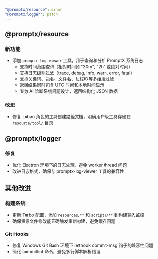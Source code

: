 ```yaml
---
"@promptx/resource": minor
"@promptx/logger": patch
---
```


## @promptx/resource

### 新功能
- 添加 `promptx-log-viewer` 工具，用于查询和分析 PromptX 系统日志
  - 支持时间范围查询（相对时间如 "30m", "2h" 或绝对时间）
  - 支持日志级别过滤（trace, debug, info, warn, error, fatal）
  - 支持关键词、包名、文件名、进程ID等多维度过滤
  - 返回结果同时包含 UTC 时间和本地时间显示
  - 专为 AI 诊断系统问题设计，返回结构化 JSON 数据

### 改进
- 修复 Luban 角色的工具创建路径文档，明确用户级工具存储在 `resource/tool/` 目录

## @promptx/logger

### 修复
- 优化 Electron 环境下的日志处理，避免 worker thread 问题
- 改进日志格式，确保与 promptx-log-viewer 工具的兼容性

## 其他改进

### 构建系统
- 更新 Turbo 配置，添加 `resources/**` 和 `scripts/**` 到构建输入监控
- 确保资源文件修改能正确触发重新构建，避免缓存问题

### Git Hooks
- 修复 Windows Git Bash 环境下 lefthook commit-msg 钩子的兼容性问题
- 简化 commitlint 命令，避免多行脚本解析错误